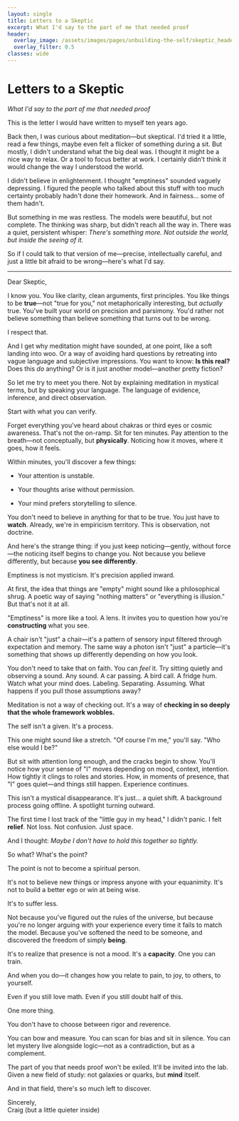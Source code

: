 ```yaml
---
layout: single
title: Letters to a Skeptic
excerpt: What I'd say to the part of me that needed proof
header:
  overlay_image: /assets/images/pages/unbuilding-the-self/skeptic_header.jpg
  overlay_filter: 0.5
classes: wide
---
```


# Letters to a Skeptic

*What I'd say to the part of me that needed proof*

This is the letter I would have written to myself ten years ago.

Back then, I was curious about meditation—but skeptical. I'd tried it a little, read a few things, maybe even felt a flicker of something during a sit. But mostly, I didn't understand what the big deal was. I thought it might be a nice way to relax. Or a tool to focus better at work. I certainly didn't think it would change the way I understood the world.

I didn't believe in enlightenment. I thought "emptiness" sounded vaguely depressing. I figured the people who talked about this stuff with too much certainty probably hadn't done their homework. And in fairness… some of them hadn't.

But something in me was restless. The models were beautiful, but not complete. The thinking was sharp, but didn't reach all the way in. There was a quiet, persistent whisper: *There's something more. Not outside the world, but inside the seeing of it.*

So if I could talk to that version of me—precise, intellectually careful, and just a little bit afraid to be wrong—here's what I'd say.

---

Dear Skeptic,

I know you. You like clarity, clean arguments, first principles. You like things to be **true**—not "true for you," not metaphorically interesting, but *actually* true. You've built your world on precision and parsimony. You'd rather not believe something than believe something that turns out to be wrong.

I respect that.

And I get why meditation might have sounded, at one point, like a soft landing into woo. Or a way of avoiding hard questions by retreating into vague language and subjective impressions. You want to know: **Is this real?** Does this *do* anything? Or is it just another model—another pretty fiction?

So let me try to meet you there. Not by explaining meditation in mystical terms, but by speaking your language. The language of evidence, inference, and direct observation.

Start with what you can verify.

Forget everything you've heard about chakras or third eyes or cosmic awareness. That's not the on-ramp. Sit for ten minutes. Pay attention to the breath—not conceptually, but **physically**. Noticing how it moves, where it goes, how it feels.

Within minutes, you'll discover a few things:

* Your attention is unstable.

* Your thoughts arise without permission.

* Your mind prefers storytelling to silence.

You don't need to believe in anything for that to be true. You just have to **watch**. Already, we're in empiricism territory. This is observation, not doctrine.

And here's the strange thing: if you just keep noticing—gently, without force—the noticing itself begins to change you. Not because you believe differently, but because **you see differently**.

Emptiness is not mysticism. It's precision applied inward.

At first, the idea that things are "empty" might sound like a philosophical shrug. A poetic way of saying "nothing matters" or "everything is illusion." But that's not it at all.

"Emptiness" is more like a tool. A lens. It invites you to question how you're **constructing** what you see.

A chair isn't "just" a chair—it's a pattern of sensory input filtered through expectation and memory. The same way a photon isn't "just" a particle—it's something that shows up differently depending on how you look.

You don't need to take that on faith. You can *feel* it. Try sitting quietly and observing a sound. Any sound. A car passing. A bird call. A fridge hum. Watch what your mind does. Labeling. Separating. Assuming. What happens if you pull those assumptions away?

Meditation is not a way of checking out. It's a way of **checking in so deeply that the whole framework wobbles.**

The self isn't a given. It's a process.

This one might sound like a stretch. "Of course I'm me," you'll say. "Who else would I be?"

But sit with attention long enough, and the cracks begin to show. You'll notice how your sense of "I" moves depending on mood, context, intention. How tightly it clings to roles and stories. How, in moments of presence, that "I" goes quiet—and things still happen. Experience continues.

This isn't a mystical disappearance. It's just... a quiet shift. A background process going offline. A spotlight turning outward.

The first time I lost track of the "little guy in my head," I didn't panic. I felt **relief**. Not loss. Not confusion. Just space.

And I thought: *Maybe I don't have to hold this together so tightly.*

So what? What's the point?

The point is not to become a spiritual person.

It's not to believe new things or impress anyone with your equanimity. It's not to build a better ego or win at being wise.

It's to suffer less.

Not because you've figured out the rules of the universe, but because you're no longer arguing with your experience every time it fails to match the model. Because you've softened the need to be someone, and discovered the freedom of simply **being**.

It's to realize that presence is not a mood. It's a **capacity**. One you can train.

And when you do—it changes how you relate to pain, to joy, to others, to yourself.

Even if you still love math. Even if you still doubt half of this.

One more thing.

You don't have to choose between rigor and reverence.

You can bow and measure. You can scan for bias and sit in silence. You can let mystery live alongside logic—not as a contradiction, but as a complement.

The part of you that needs proof won't be exiled. It'll be invited into the lab. Given a new field of study: not galaxies or quarks, but **mind** itself.

And in that field, there's so much left to discover.

Sincerely,  
Craig (but a little quieter inside)